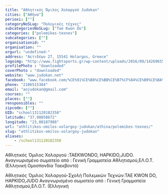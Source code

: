 ```yaml
---
title: "Aθλητικός Όμιλος Χολαργού Judokan"
cities: ["Αθήνα"]
perioxi: [""]
categoryNoSLug: "Πολεμικές τέχνες"
subcategoriesNoSLug: ["Tae Kwon Do"]
categories: ["polemikes-texnes"]
subcategories: [""]
organisationid: ""
organisation: ""
orgurl: "undefined-"
address: "Αετιδέων 27, 15541 Holargos, Greece"
logoimg: "http://www.fightsports.gr/wp-content/uploads/2016/09/14269655_1278007518879116_1055092845_n.jpg"
profilePhoto : "downloaded"
coverPhoto : "downloaded"
website: "www.judokan.net"
facebook: "www.facebook.com/%CE%91%CE%B8%CE%BB%CE%B7%CF%84%CE%B9%CE%BA%CF%8C%CF%82-%CE%8C%CE%BC%CE%B9%CE%BB%CE%BF%CF%82-%CE%A7%CE%BF%CE%BB%CE%B1%CF%81%CE%B3%CE%BF%CF%8D-Judokan-1458718454397294/"
phone: "2106515384"
email: "aojudokan@gmail.com"
courses: ""
places: [""]
rensponsibles: ""
zipcode: [""]
UID: "school131120182358"
latitude: "37,98858672"
longitude: "23,80187988"
url: "athlitikos-omilos-xolargoy-judokan/athina/polemikes-texnes/"
slug: "athlitikos-omilos-xolargoy-judokan"
aliases:
    - /school131120182358
---
```



Αθλητικός Όμιλος Χολαργού :TAEKWONDO, HAPKIDO,JUDO. Αναγνωρισμένο σωματείο από : Γενική Γραμματεία Αθλητισμού,ΕΛ.Ο.Τ. (Ελληνική Ομοσπονδία Ταεκβοντό)

Αθλητικός Όμιλος Χολαργού-Σχολή Πολεμικών Τεχνών:TAE KWON DO, HAPKIDO,JUDO Αναγνωρισμένο σωματείο από : Γενική Γραμματεία Αθλητισμού,ΕΛ.Ο.Τ. (Ελληνική